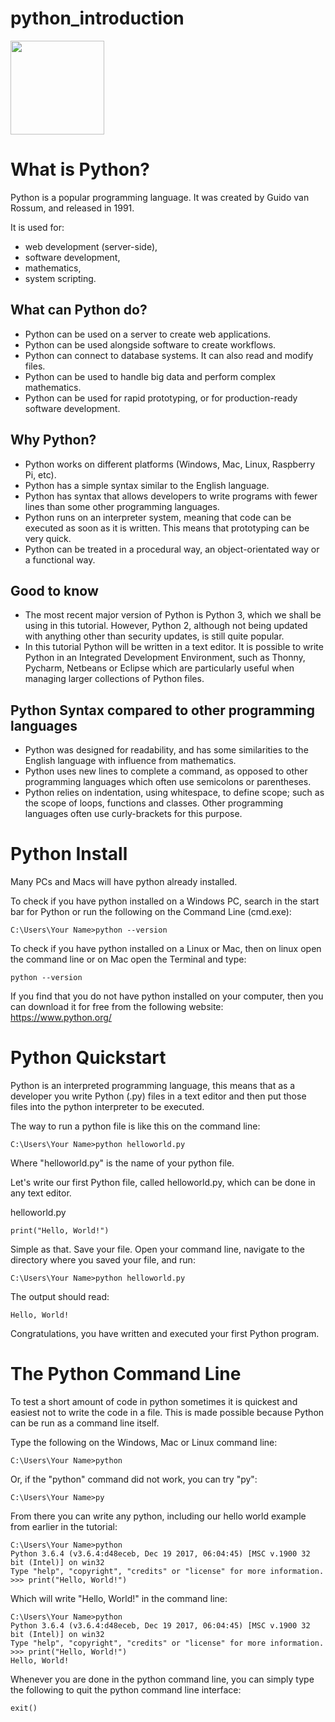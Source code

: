 # python_introduction

<img src="https://user-images.githubusercontent.com/62218105/80657810-093ef780-8a5b-11ea-92d9-572515448098.jpg" height="150" width="150">

# What is Python?
Python is a popular programming language. It was created by Guido van Rossum, and released in 1991.

It is used for:

- web development (server-side),
- software development,
- mathematics,
- system scripting.

## What can Python do?

- Python can be used on a server to create web applications.
- Python can be used alongside software to create workflows.
- Python can connect to database systems. It can also read and modify files.
- Python can be used to handle big data and perform complex mathematics.
- Python can be used for rapid prototyping, or for production-ready software development.

## Why Python?

- Python works on different platforms (Windows, Mac, Linux, Raspberry Pi, etc).
- Python has a simple syntax similar to the English language.
- Python has syntax that allows developers to write programs with fewer lines than some other programming languages.
- Python runs on an interpreter system, meaning that code can be executed as soon as it is written. This means that prototyping can be very quick.
- Python can be treated in a procedural way, an object-orientated way or a functional way.

## Good to know

- The most recent major version of Python is Python 3, which we shall be using in this tutorial. However, Python 2, although not being updated with anything other than security updates, is still quite popular.
- In this tutorial Python will be written in a text editor. It is possible to write Python in an Integrated Development Environment, such as Thonny, Pycharm, Netbeans or Eclipse which are particularly useful when managing larger collections of Python files.

## Python Syntax compared to other programming languages

- Python was designed for readability, and has some similarities to the English language with influence from mathematics.
- Python uses new lines to complete a command, as opposed to other programming languages which often use semicolons or parentheses.
- Python relies on indentation, using whitespace, to define scope; such as the scope of loops, functions and classes. Other programming languages often use curly-brackets for this purpose.

# Python Install

Many PCs and Macs will have python already installed.

To check if you have python installed on a Windows PC, search in the start bar for Python or run the following on the Command Line (cmd.exe):

```
C:\Users\Your Name>python --version
```
To check if you have python installed on a Linux or Mac, then on linux open the command line or on Mac open the Terminal and type:
```
python --version
```
If you find that you do not have python installed on your computer, then you can download it for free from the following website: https://www.python.org/

# Python Quickstart

Python is an interpreted programming language, this means that as a developer you write Python (.py) files in a text editor and then put those files into the python interpreter to be executed.

The way to run a python file is like this on the command line:
```
C:\Users\Your Name>python helloworld.py
```
Where "helloworld.py" is the name of your python file.

Let's write our first Python file, called helloworld.py, which can be done in any text editor.

helloworld.py
```
print("Hello, World!")
```
Simple as that. Save your file. Open your command line, navigate to the directory where you saved your file, and run:
```
C:\Users\Your Name>python helloworld.py
```
The output should read:
```
Hello, World!
```
Congratulations, you have written and executed your first Python program.

# The Python Command Line
To test a short amount of code in python sometimes it is quickest and easiest not to write the code in a file. This is made possible because Python can be run as a command line itself.

Type the following on the Windows, Mac or Linux command line:
```
C:\Users\Your Name>python
```
Or, if the "python" command did not work, you can try "py":
```
C:\Users\Your Name>py
```
From there you can write any python, including our hello world example from earlier in the tutorial:
```
C:\Users\Your Name>python
Python 3.6.4 (v3.6.4:d48eceb, Dec 19 2017, 06:04:45) [MSC v.1900 32 bit (Intel)] on win32
Type "help", "copyright", "credits" or "license" for more information.
>>> print("Hello, World!")
```
Which will write "Hello, World!" in the command line:
```
C:\Users\Your Name>python
Python 3.6.4 (v3.6.4:d48eceb, Dec 19 2017, 06:04:45) [MSC v.1900 32 bit (Intel)] on win32
Type "help", "copyright", "credits" or "license" for more information.
>>> print("Hello, World!")
Hello, World!
```
Whenever you are done in the python command line, you can simply type the following to quit the python command line interface:
```
exit()
```
